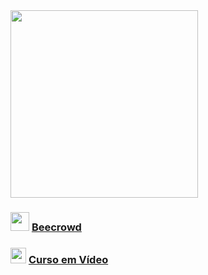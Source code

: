 <img src="https://upload.wikimedia.org/wikipedia/commons/thumb/f/f8/Python_logo_and_wordmark.svg/2000px-Python_logo_and_wordmark.svg.png" width="300">

### <img src="https://i.pinimg.com/favicons/5999c685f92bb3ed1881148e3fb2c085f5bb599de6462b73bcbd4286.ico?e43f735e83c7f5ee9dfdad5ef2a9640c" width="30"> <a href="./Beecrowd">Beecrowd</a>

### <img src="https://allmylinks.com/upload/Site/favicon/u/r/8/RWbFX3KS_afHDmiEM8mX6CdmV0w7cbK6.png" width="25"> <a href="./Curso em Vídeo">Curso em Vídeo</a>
